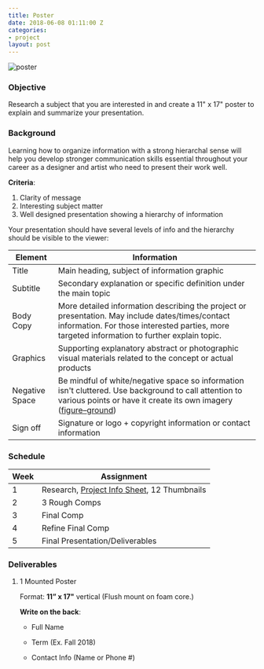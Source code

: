 ```yaml
---
title: Poster
date: 2018-06-08 01:11:00 Z
categories:
- project
layout: post
---
```


![poster](https://i.imgur.com/SumYwN0.jpg)

### Objective

Research a subject that you are interested in and create a 11" x 17" poster to explain and summarize your presentation.

### Background

Learning how to organize information with a strong hierarchal sense will help you develop stronger communication skills essential throughout your career as a designer and artist who need to present their work well.

**Criteria**:
1. Clarity of message
2. Interesting subject matter
3. Well designed presentation showing a hierarchy of information

Your presentation should have several levels of info and the hierarchy should be visible to the viewer:

Element | Information
--- | ---
Title | Main heading, subject of information graphic
Subtitle | Secondary explanation or specific definition under the main topic
Body Copy | More detailed information describing the project or presentation. May include dates/times/contact information. For those interested parties, more targeted information to further explain topic.
Graphics | Supporting explanatory abstract or photographic visual materials related to the concept or actual products
Negative Space | Be mindful of white/negative space so information isn't cluttered. Use background to call attention to various points or have it create its own imagery ([figure–ground](https://en.wikipedia.org/wiki/Figure%E2%80%93ground_(perception)))
Sign off | Signature or logo + copyright information or contact information

### Schedule

Week | Assignment
--- | ---
1 | Research, [Project Info Sheet](../pdf/projectinfo.pdf), 12 Thumbnails
2 | 3 Rough Comps
3 | Final Comp
4 | Refine Final Comp
5 | Final Presentation/Deliverables


### Deliverables

1. 1 Mounted Poster

   Format: **11” x 17"** vertical (Flush mount on foam core.)

   **Write on the back**:

   * Full Name

   * Term (Ex. Fall 2018)

   * Contact Info (Name or Phone #)
